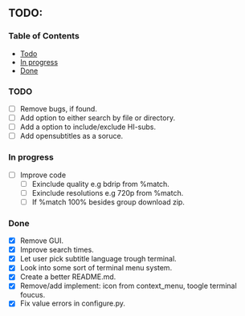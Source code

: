 
<h2 align="left">TODO:</h2>

### Table of Contents
- [Todo](#todo)
- [In progress](#progress)
- [Done](#authors)

### TODO <a name = "todo"></a>

- [ ] Remove bugs, if found.
- [ ] Add option to either search by file or directory.
- [ ] Add a option to include/exclude HI-subs. 
- [ ] Add opensubtitles as a soruce.

### In progress <a name = "progress"></a>

- [ ] Improve code
  - [ ] Exinclude quality e.g bdrip from  %match. 
  - [ ] Exinclude resolutions e.g 720p from %match.
  - [ ] If %match 100% besides group download zip.

### Done <a name = "done"></a>

- [x] Remove GUI.
- [x] Improve search times.
- [x] Let user pick subtitle language trough terminal.
- [x] Look into some sort of terminal menu system.
- [x] Create a better README.md.
- [x] Remove/add implement: icon from context_menu, toogle terminal foucus.
- [x] Fix value errors in configure.py.
